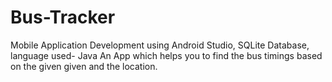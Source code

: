 # Bus-Tracker
Mobile Application Development using Android Studio, SQLite Database, language used- Java An App which helps you to find the bus timings based on the given given and the location. 
